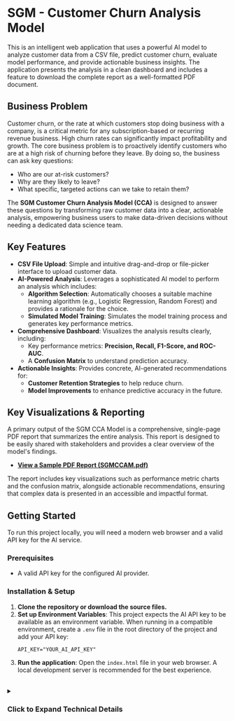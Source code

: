 # SGM - Customer Churn Analysis Model

This is an intelligent web application that uses a powerful AI model to analyze customer data from a CSV file, predict customer churn, evaluate model performance, and provide actionable business insights. The application presents the analysis in a clean dashboard and includes a feature to download the complete report as a well-formatted PDF document.

## Business Problem

Customer churn, or the rate at which customers stop doing business with a company, is a critical metric for any subscription-based or recurring revenue business. High churn rates can significantly impact profitability and growth. The core business problem is to proactively identify customers who are at a high risk of churning before they leave. By doing so, the business can ask key questions:

-   Who are our at-risk customers?
-   Why are they likely to leave?
-   What specific, targeted actions can we take to retain them?

The **SGM Customer Churn Analysis Model (CCA)** is designed to answer these questions by transforming raw customer data into a clear, actionable analysis, empowering business users to make data-driven decisions without needing a dedicated data science team.

## Key Features

-   **CSV File Upload**: Simple and intuitive drag-and-drop or file-picker interface to upload customer data.
-   **AI-Powered Analysis**: Leverages a sophisticated AI model to perform an analysis which includes:
    -   **Algorithm Selection**: Automatically chooses a suitable machine learning algorithm (e.g., Logistic Regression, Random Forest) and provides a rationale for the choice.
    -   **Simulated Model Training**: Simulates the model training process and generates key performance metrics.
-   **Comprehensive Dashboard**: Visualizes the analysis results clearly, including:
    -   Key performance metrics: **Precision, Recall, F1-Score, and ROC-AUC**.
    -   A **Confusion Matrix** to understand prediction accuracy.
-   **Actionable Insights**: Provides concrete, AI-generated recommendations for:
    -   **Customer Retention Strategies** to help reduce churn.
    -   **Model Improvements** to enhance predictive accuracy in the future.

## Key Visualizations & Reporting

A primary output of the SGM CCA Model is a comprehensive, single-page PDF report that summarizes the entire analysis. This report is designed to be easily shared with stakeholders and provides a clear overview of the model's findings.

-   **[View a Sample PDF Report (SGMCCAM.pdf)](./SGMCCAM.pdf)**

The report includes key visualizations such as performance metric charts and the confusion matrix, alongside actionable recommendations, ensuring that complex data is presented in an accessible and impactful format.

## Getting Started

To run this project locally, you will need a modern web browser and a valid API key for the AI service.

### Prerequisites

-   A valid API key for the configured AI provider.

### Installation & Setup

1.  **Clone the repository or download the source files.**
2.  **Set up Environment Variables**:
    This project expects the AI API key to be available as an environment variable. When running in a compatible environment, create a `.env` file in the root directory of the project and add your API key:
    ```
    API_KEY="YOUR_AI_API_KEY"
    ```
3.  **Run the application**:
    Open the `index.html` file in your web browser. A local development server is recommended for the best experience.

<br>

<details>
<summary><h3>Click to Expand Technical Details</h3></summary>

#### Technology Stack

-   **Frontend**: React, TypeScript, Tailwind CSS
-   **AI/ML**: Generative AI Model
-   **PDF Generation**: jsPDF, html2canvas

#### How It Works

The application operates through a seamless, multi-step process:

1.  **Data Ingestion**: The user uploads a CSV file. The frontend parses this file into a string format.
2.  **Prompt Engineering**: A detailed prompt is constructed, instructing the AI to act as a data scientist. The prompt provides the CSV data and requests a specific set of tasks: algorithm selection with rationale, simulated training and evaluation, and the generation of actionable recommendations.
3.  **Structured Output**: The AI is instructed to return its findings in a strictly-defined JSON format using the AI provider's structured output feature. This ensures the response is predictable and can be reliably parsed by the application.
4.  **Frontend Rendering**: The React application receives the JSON response, manages the state, and dynamically renders the analysis across various components (e.g., metric cards, charts, recommendation lists).
5.  **PDF Generation**: When the user requests a download, the `html2canvas` library captures the main report container as an image. `jsPDF` then takes this image and places it into a PDF document, scaling it to fit the page and adding a header and footer.

</details>